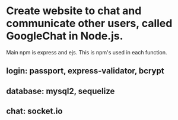 <h1>Create website to chat and communicate other users, called GoogleChat in Node.js.</h1>
Main npm is express and ejs.
This is npm's used in each function.


login: passport, express-validator, bcrypt
----
database: mysql2, sequelize
---
chat: socket.io
---
